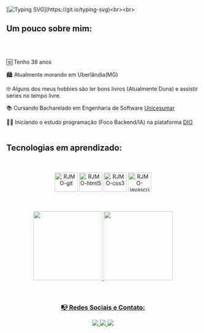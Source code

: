 [![Typing SVG](https://readme-typing-svg.herokuapp.com/?color=1010FA&amp;size=40&amp;center=true&amp;vCenter=true&amp;width=750&amp;lines=Hello👋!!+Be+Welcome😃!!;+I'm+Reginaldo+J.+M.+de+Oliveira;)](https://git.io/typing-svg)<br><br>

## Um pouco sobre mim: 
<br><br>

🆔️ Tenho 38 anos

🏙️ Atualmente morando em Uberlândia(MG)

🤓 Alguns dos meus hobbies são ler bons livros (Atualmente Duna) e assistir series no tempo livre.

📚 Cursando Bacharelado em Engenharia de Software [Unicesumar](https://www.unicesumar.edu.br)

👩‍💻 Iniciando o estudo programação (Foco Backend/IA) na plataforma [DIO](https:https://www.dio.me/sign-up?ref=F3ZEKUE8M5)
<br><br>
## Tecnologias em aprendizado: 
<br>
<div align = "center">
  <div style="display: inline_block"><br>
  <img align="center" alt="RJMO-git" height="50" width="60" src="https://cdn.jsdelivr.net/gh/devicons/devicon/icons/git/git-original.svg">  
  <img align="center" alt="RJMO-html5" height="50" width="60" src="https://cdn.jsdelivr.net/gh/devicons/devicon/icons/html5/html5-original.svg">
  <img align="center" alt="RJMO-css3" height="50" width="60" src="https://cdn.jsdelivr.net/gh/devicons/devicon/icons/css3/css3-original.svg">
  <img align="center" alt="RJMO-javascript" height="50" width="60" src="https://cdn.jsdelivr.net/gh/devicons/devicon/icons/javascript/javascript-original.svg"><br><br><br>
</div>
  
<div><br>
<a href="https://github.com/rjmodev">
<img height="180em" src="https://github-readme-stats.vercel.app/api/top-langs/?username=rjmodev&layout=compact&langs_count=7&theme=dracula"/>
<img height="180em" src="https://github-readme-stats.vercel.app/api?username=rjmodev&show_icons=true&theme=dracula&include_all_commits=true&count_private=true"/>
</div><br><br>

### 📭 Redes Sociais e Contato:
<div align="center">
  <a href="mailto:psreginaldojmo@gmail.com">
      <img src="https://img.shields.io/badge/Gmail-D14836?style=for-the-badge&logo=gmail&logoColor=white" />
  </a>
  <a target="_blank" href="https://www.linkedin.com/in/reginaldojmoliveira/">
    <img src="https://img.shields.io/badge/LinkedIn-0077B5?style=for-the-badge&logo=linkedin&logoColor=white"/>
  </a>
    <a target="_blank" href="https://www.instagram.com/reginaldojmoliveira/">
      <img src="https://img.shields.io/badge/Instagram-E4405F?style=for-the-badge&logo=instagram&logoColor=white"/>
    </a>
</div>
  
<!--
**rjmodev/rjmodev** is a ✨ _special_ ✨ repository because its `README.md` (this file) appears on your GitHub profile.

Here are some ideas to get you started:
![a8253d13-a5ba-4a20-b9f3-50c1f265ae5f](https://github.com/user-attachments/assets/6acc38ba-38b3-46b1-8c12-abbc85e44963)

- 🔭 I’m currently working on ...
- 🌱 I’m currently learning ...
- 👯 I’m looking to collaborate on ...
- 🤔 I’m looking for help with ...
- 💬 Ask me about ...
- 📫 How to reach me: ...
- 😄 Pronouns: ...
- ⚡ Fun fact: ...
-->
